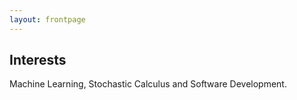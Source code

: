 ```yaml
---
layout: frontpage
---
```


## Interests

Machine Learning, Stochastic Calculus and Software Development.